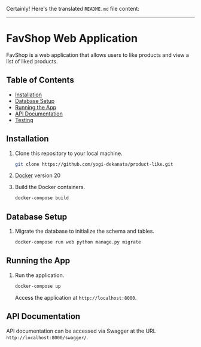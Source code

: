 Certainly! Here's the translated `README.md` file content:

---

# FavShop Web Application

FavShop is a web application that allows users to like products and view a list of liked products.

## Table of Contents

- [Installation](#installation)
- [Database Setup](#database-setup)
- [Running the App](#running-the-app)
- [API Documentation](#api-documentation)
- [Testing](#testing)

## Installation

1. Clone this repository to your local machine.
    ```sh
    git clone https://github.com/yogi-dekanata/product-like.git
    ```

2. [Docker](https://docs.docker.com/get-docker/) version 20


3. Build the Docker containers.
    ```sh
    docker-compose build
    ```

## Database Setup

1. Migrate the database to initialize the schema and tables.
    ```sh
    docker-compose run web python manage.py migrate
    ```

## Running the App

1. Run the application.
    ```sh
    docker-compose up
    ```
    Access the application at `http://localhost:8000`.

## API Documentation

API documentation can be accessed via Swagger at the URL `http://localhost:8000/swagger/`.

